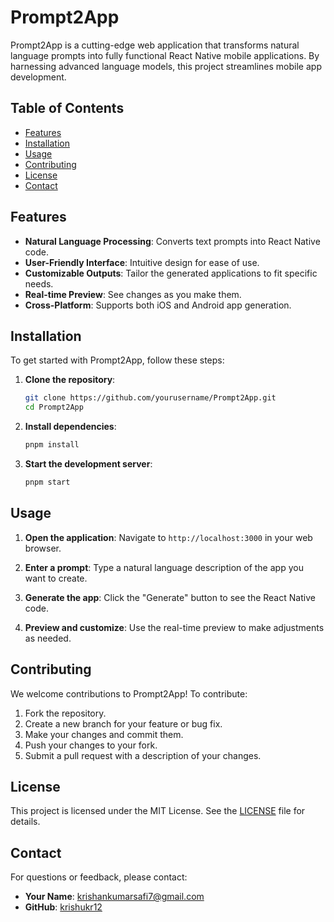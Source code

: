 # Prompt2App

Prompt2App is a cutting-edge web application that transforms natural language prompts into fully functional React Native mobile applications. By harnessing advanced language models, this project streamlines mobile app development.

## Table of Contents

- [Features](#features)
- [Installation](#installation)
- [Usage](#usage)
- [Contributing](#contributing)
- [License](#license)
- [Contact](#contact)

## Features

- **Natural Language Processing**: Converts text prompts into React Native code.
- **User-Friendly Interface**: Intuitive design for ease of use.
- **Customizable Outputs**: Tailor the generated applications to fit specific needs.
- **Real-time Preview**: See changes as you make them.
- **Cross-Platform**: Supports both iOS and Android app generation.

## Installation

To get started with Prompt2App, follow these steps:

1. **Clone the repository**:
   ```bash
   git clone https://github.com/yourusername/Prompt2App.git
   cd Prompt2App
   ```

2. **Install dependencies**:
   ```bash
   pnpm install
   ```

3. **Start the development server**:
   ```bash
   pnpm start
   ```

## Usage

1. **Open the application**:
   Navigate to `http://localhost:3000` in your web browser.

2. **Enter a prompt**:
   Type a natural language description of the app you want to create.

3. **Generate the app**:
   Click the "Generate" button to see the React Native code.

4. **Preview and customize**:
   Use the real-time preview to make adjustments as needed.

## Contributing

We welcome contributions to Prompt2App! To contribute:

1. Fork the repository.
2. Create a new branch for your feature or bug fix.
3. Make your changes and commit them.
4. Push your changes to your fork.
5. Submit a pull request with a description of your changes.

## License

This project is licensed under the MIT License. See the [LICENSE](LICENSE) file for details.

## Contact

For questions or feedback, please contact:

- **Your Name**: [krishankumarsafi7@gmail.com](mailto:krishankumarsafi7@gmail.com)
- **GitHub**: [krishukr12](https://github.com/krishukr12)
